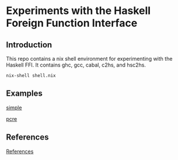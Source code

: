 # Experiments with the Haskell Foreign Function Interface

## Introduction

This repo contains a nix shell environment for experimenting with the Haskell
FFI. It contains ghc, gcc, cabal, c2hs, and hsc2hs.

```
nix-shell shell.nix
```

## Examples

[simple](simple)

[pcre](pcre)

## References

[References](references)
